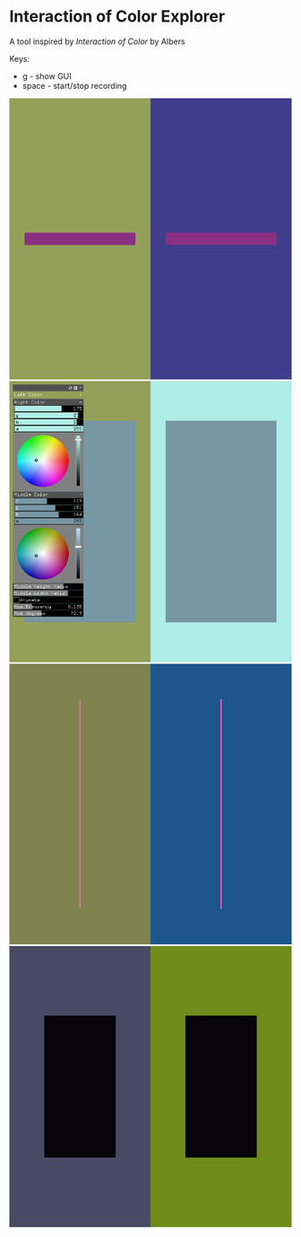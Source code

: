 # Interaction of Color Explorer

A tool inspired by _Interaction of Color_ by Albers

Keys:
- g - show GUI
- space - start/stop recording

![Almost matching](color_video/bin/data/almost_matching.png)
![GUI](color_video/bin/data/gui.png)
![Thin pink](color_video/bin/data/thin_pink.png)
![Black unaffected](color_video/bin/data/black_is_uncoerced.png)

